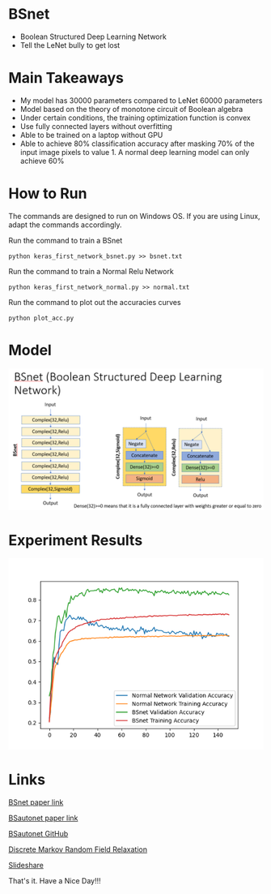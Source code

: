 # BSnet
- Boolean Structured Deep Learning Network 
- Tell the LeNet bully to get lost

# Main Takeaways

- My model has 30000 parameters compared to LeNet 60000 parameters
- Model based on the theory of monotone circuit of Boolean algebra
- Under certain conditions, the training optimization function is convex
- Use fully connected layers without overfitting
- Able to be trained on a laptop without GPU
- Able to achieve 80% classification accuracy after masking 70% of the input image pixels to value 1. A normal deep learning model can only achieve 60%

# How to Run

The commands are designed to run on Windows OS. If you are using Linux, adapt the commands accordingly.

Run the command to train a BSnet
```
python keras_first_network_bsnet.py >> bsnet.txt
```

Run the command to train a Normal Relu Network
```
python keras_first_network_normal.py >> normal.txt
```

Run the command to plot out the accuracies curves
```
python plot_acc.py
```

# Model

![Network design](https://github.com/singkuangtan/BSnet/blob/main/bsnet.png)

# Experiment Results 

![Experiment results](https://github.com/singkuangtan/BSnet/blob/main/acc.png)

# Links
[BSnet paper link](https://vixra.org/abs/2212.0193)

[BSautonet paper link](https://vixra.org/abs/2212.0208)

[BSautonet GitHub](https://github.com/singkuangtan/BSautonet)

[Discrete Markov Random Field Relaxation](https://vixra.org/abs/2112.0151)

[Slideshare](https://www.slideshare.net/SingKuangTan)

That's it. 
Have a Nice Day!!!
